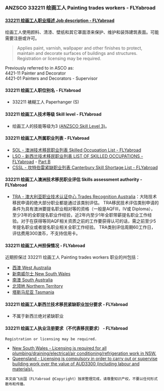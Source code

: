 ### ANZSCO 332211 绘画工人 Painting trades workers - FLYabroad ###

####  [332211 绘画工人职业描述 Job description - FLYabroad](http://www.flyabroadvisa.com/anzsco/3322.html#332211)

绘画工人使用颜料、清漆、壁纸和其它罩面漆来保护、维护和装饰建筑表面。可能需要注册或许可。

> Applies paint, varnish, wallpaper and other finishes to protect, maintain and decorate surfaces of buildings and structures. Registration or licensing may be required.

Previously referred to in ASCO as:  
4421-11 Painter and Decorator  
4421-01 Painters and Decorators - Supervisor

#### 332211 绘画工人职位别名 - FLYabroad
 
- 332211 裱糊工人 Paperhanger (S)

#### 332211 绘画工人技术等级 Skill level - FLYabroad

- 绘画工人的技能等级为3 [(ANZSCO Skill Level 3)](http://www.flyabroadvisa.com/anzsco/)。

#### 332211 绘画工人所属职业列表 - FLYabroad

- [SOL - 澳洲技术移民职业列表 Skilled Occupation List - FLYabroad](http://www.flyabroadvisa.com/sol/)
- [LSO - 新西兰技术移民职业列表 LIST OF SKILLED OCCUPATIONS - FLYabroad](http://nz.flyabroadvisa.com/lso/) - [Part B](partb)
- [CSSL - 坎特伯雷紧缺职业列表 Canterbury Skill Shortage List - FLYabroad](http://nz.flyabroadvisa.com/work-residence/cssl.html)

#### 332211 绘画工人澳洲技术移民职业评估 Skills assessment authority - FLYabroad

- [TRA - 澳大利亚职业技术认证中心 Trades Recognition Australia](http://www.flyabroadvisa.com/ass/tra.html)：大陆技术移民申请的绝大部分职业都是通过该类别评估。
TRA移民技术评估类别申请的条件为具有澳洲要提名职业相对等的资格（一般是AQFIII，IV或 Diploma），至少3年的全职提名职业作经验，近2年内至少1年全职带薪提名职业工作经验。对于在获得等同AQF相关资质之前的工作要获得认可的话，需之前至少5年提名职业或者提名职业相关全职工作经验。
TRA类别评估周期60工作日，评估费用300澳币，不支持信用卡。

#### 332211 绘画工人州担保情况 - FLYabroad

近期担保过 332211 绘画工人 Painting trades workers 职业的州包括：

- [西澳 West Australia](http://www.flyabroadvisa.com/zdb/wa.html)
- [新南威尔士 New South Wales](http://www.flyabroadvisa.com/zdb/nsw.html)
- [南澳 South Australia](http://www.flyabroadvisa.com/zdb/sa.html)
- [北领地 Northern Territory](http://www.flyabroadvisa.com/zdb/nt.html)
- [塔斯马尼亚 Tasmania](http://www.flyabroadvisa.com/zdb/tas.html)

#### 332211 绘画工人新西兰技术移民紧缺职业加分要求 - FLYabroad

- 不属于新西兰绝对紧缺职业

#### 332211 绘画工人执业注册要求（不代表移民要求） - FLYabroad

    Registration or licensing may be required.

- [New South Wales - Licensing is required for all plumbing/draining/electrical/air conditioning/refrigeration work in NSW.](http://www.fairtrading.nsw.gov.au/)
- [Queensland - Licensing is compulsory in order to carry out or supervise building work over the value of AUD3300 (including labour and materials).](http://www.qbcc.qld.gov.au/Pages/default.aspx)

`本文由飞出国（FLYabroad @Copyright）独家整理完成，请尊重知识产权，不要以任何形式散布和传播。`